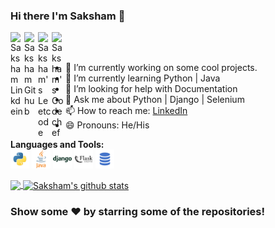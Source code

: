 ### Hi there I'm Saksham 👋
<a href="https://www.linkedin.com/in/sakshamsinghal09/">
  <img align="left" alt="Saksham Linkdein" width="22px" src="https://cdn.jsdelivr.net/npm/simple-icons@v3/icons/linkedin.svg" />
</a>

<a href="https://github.com/sakshamsin09">
  <img align="left" alt="Saksham Github" width="22px" src="https://cdn.jsdelivr.net/npm/simple-icons@v3/icons/github.svg" />
</a>
<a href="https://leetcode.com/u/saksinghal/">
  <img align="left" alt="Saksham's Leetcode" width="22px" src="https://cdn.jsdelivr.net/npm/simple-icons@v3/icons/leetcode.svg" />
</a>
<a href="https://www.codechef.com/users/saksin7860">
  <img align="left" alt="Saksham's Codechef" width="22px" src="https://cdn.jsdelivr.net/npm/simple-icons@v3/icons/codechef.svg" />
</a>
  
  
  <br/>
<br/>


- 🔭 I’m currently working on some cool projects.
- 🌱 I’m currently learning Python | Java
- 🤔 I’m looking for help with Documentation
- 💬 Ask me about Python | Django | Selenium
- 📫 How to reach me: [LinkedIn](https://www.linkedin.com/in/sakshamsinghal09/)
- 😄 Pronouns: He/His


**Languages and Tools:**  
<code><img height="30" src="https://raw.githubusercontent.com/github/explore/80688e429a7d4ef2fca1e82350fe8e3517d3494d/topics/python/python.png"></code>
<code><img height="30" src="https://raw.githubusercontent.com/github/explore/80688e429a7d4ef2fca1e82350fe8e3517d3494d/topics/java/java.png"></code>
<code><img height="30" src="https://raw.githubusercontent.com/github/explore/80688e429a7d4ef2fca1e82350fe8e3517d3494d/topics/django/django.png"></code>
<code><img height="30" src="https://raw.githubusercontent.com/github/explore/80688e429a7d4ef2fca1e82350fe8e3517d3494d/topics/flask/flask.png"></code>
<code><img height="30" src="https://raw.githubusercontent.com/github/explore/80688e429a7d4ef2fca1e82350fe8e3517d3494d/topics/sql/sql.png"></code>

<a href="https://github.com/sakshamsin09">
  <img align="center" src="https://github-readme-stats.vercel.app/api/top-langs/?username=sakshamsin09&theme=dracula&line_langs_below=1" />
</a>
<a href="https://github.com/sakshamsin09">
 <img align="center" src="https://github-readme-stats.vercel.app/api?username=sakshamsin09&show_icons=true&theme=dracula&line_height=27" alt="Saksham's github stats"/>
</a>

### Show some ❤️ by starring some of the repositories!
